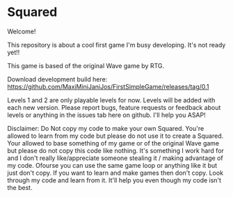 # Squared


Welcome!

This repository is about a cool first game I'm busy developing. It's not ready yet!!

This game is based of the original Wave game by RTG.

Download development build here:
https://github.com/MaxiMiniJaniJos/FirstSimpleGame/releases/tag/0.1

Levels 1 and 2 are only playable levels for now. Levels will be added with each new version.
Please report bugs, feature requests or feedback about levels or anything in the issues tab here on github.
I'll help you ASAP!

Disclaimer:
Do Not copy my code to make your own Squared. You're allowed to learn from my code but please do not use it to create a Squared. Your allowed to base something of my game or of the original Wave game but please do not copy this code like nothing. It's something I work hard for and I don't really like/appreciate someone stealing it / making advantage of my code.
Ofourse you can use the same game loop or anything like it but just don't copy. If you want to learn and make games then don't copy. Look through my code and learn from it. It'll help you even though my code isn't the best.


